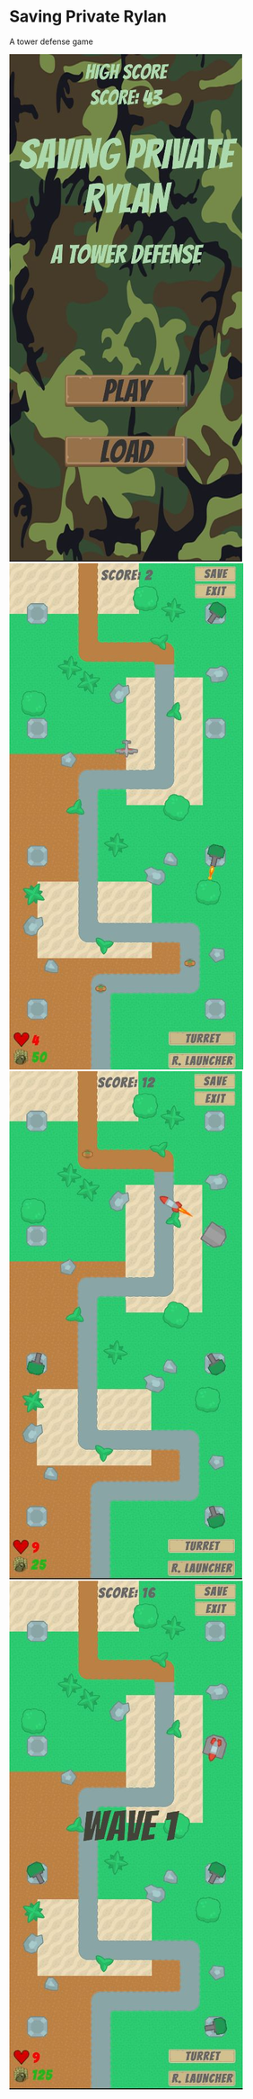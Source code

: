 # Saving Private Rylan

A tower defense game

![Alt text](1.jpg?raw=true "Demo")
![Alt text](2.jpg?raw=true "Demo")
![Alt text](3.jpg?raw=true "Demo")
![Alt text](4.jpg?raw=true "Demo")